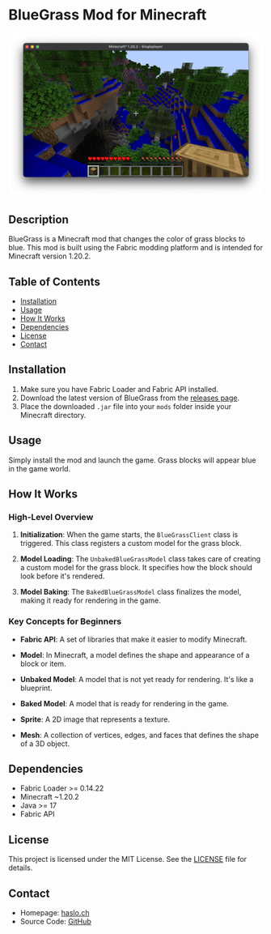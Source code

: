 # BlueGrass Mod for Minecraft

![BlueGrass Mod Screenie](bluegrass.png)

## Description

BlueGrass is a Minecraft mod that changes the color of grass blocks to blue. This mod is built using the Fabric modding platform and is intended for Minecraft version 1.20.2.

## Table of Contents

- [Installation](#installation)
- [Usage](#usage)
- [How It Works](#how-it-works)
- [Dependencies](#dependencies)
- [License](#license)
- [Contact](#contact)

## Installation

1. Make sure you have Fabric Loader and Fabric API installed.
2. Download the latest version of BlueGrass from the [releases page](https://github.com/haslo/blue_grass_mod/releases).
3. Place the downloaded `.jar` file into your `mods` folder inside your Minecraft directory.

## Usage

Simply install the mod and launch the game. Grass blocks will appear blue in the game world.

## How It Works

### High-Level Overview

1. **Initialization**: When the game starts, the `BlueGrassClient` class is triggered. This class registers a custom model for the grass block.

2. **Model Loading**: The `UnbakedBlueGrassModel` class takes care of creating a custom model for the grass block. It specifies how the block should look before it's rendered.

3. **Model Baking**: The `BakedBlueGrassModel` class finalizes the model, making it ready for rendering in the game.

### Key Concepts for Beginners

- **Fabric API**: A set of libraries that make it easier to modify Minecraft.

- **Model**: In Minecraft, a model defines the shape and appearance of a block or item.

- **Unbaked Model**: A model that is not yet ready for rendering. It's like a blueprint.

- **Baked Model**: A model that is ready for rendering in the game.

- **Sprite**: A 2D image that represents a texture.

- **Mesh**: A collection of vertices, edges, and faces that defines the shape of a 3D object.

## Dependencies

- Fabric Loader >= 0.14.22
- Minecraft ~1.20.2
- Java >= 17
- Fabric API

## License

This project is licensed under the MIT License. See the [LICENSE](LICENSE) file for details.

## Contact

- Homepage: [haslo.ch](https://haslo.ch/)
- Source Code: [GitHub](https://github.com/haslo/blue_grass_mod)

